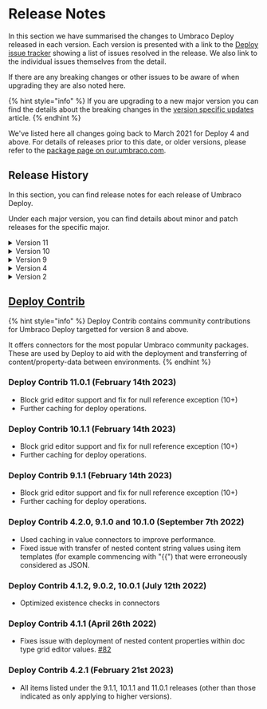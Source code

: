 # Release Notes

In this section we have summarised the changes to Umbraco Deploy released in each version. Each version is presented with a link to the [Deploy issue tracker](https://github.com/umbraco/Umbraco.Deploy.Issues/issues) showing a list of issues resolved in the release.  We also link to the individual issues themselves from the detail.

If there are any breaking changes or other issues to be aware of when upgrading they are also noted here.

{% hint style="info" %}
If you are upgrading to a new major version you can find the details about the breaking changes in the [version specific updates](/11/umbraco-deploy/upgrades/version-specific.md) article.
{% endhint %}

We've listed here all changes going back to March 2021 for Deploy 4 and above. For details of releases prior to this date, or older versions, please refer to the [package page on our.umbraco.com](https://our.umbraco.com/packages/developer-tools/umbraco-deploy/).

## Release History

In this section, you can find release notes for each release of Umbraco Deploy.

Under each major version, you can find details about minor and patch releases for the specific major.

<details>

<summary>Version 11</summary>

### [11.0.1](https://github.com/umbraco/Umbraco.Deploy.Issues/issues?q=is%3Aissue+is%3Aclosed+label%3Arelease%2F10.1.2) (February 14th 2023)

*   Applied various updates to improve performance and reduce likelihood of timeouts when transferring or restoring items in bulk [#128](https://github.com/umbraco/Umbraco.Deploy.Issues/issues/128) [#152](https://github.com/umbraco/Umbraco.Deploy.Issues/issues/152) [#148](https://github.com/umbraco/Umbraco.Deploy.Issues/issues/148) [#110](https://github.com/umbraco/Umbraco.Deploy.Issues/issues/110) [#106](https://github.com/umbraco/Umbraco.Deploy.Issues/issues/106)
    *   Added a task to set signatures via the backoffice settings dashboard, ensuring these are calculated and cached before a restore is commenced.
    *   Provided a configuration option to allow for use of the media file metadata instead of file contents when calculating a checksum.
    *   Made a new default behaviour which can be tweaked via configuration, of loading all relations into memory once we know we are processing a lot of artifact signatures, and doing look-ups for the relations for each entity from there.
    *   Optimised the retrieval of relations ensuring excluded relation types aren't retrieved and then filtered in memory.
    *   Updated the default configuration to exclude the document/media "dependency" relations that were introduced in an earlier minor version of Umbraco 10, and aren't required for including in deployment operations.
    *   Added a configuration value to allow skipping of "path too long" exceptions with media files (so the media item will be created, but with no file attached).
    *   Providing a custom message in the case of a hosting environment hard timeout with information and links to options for resolution.
*   Fixed issue with the Forms add-on that wasn't transferring conditionals on pages or workflows, nor the "contains sensitive data" flag [#158](https://github.com/umbraco/Umbraco.Deploy.Issues/issues/158) [#154](https://github.com/umbraco/Umbraco.Deploy.Issues/issues/154)
*   Fixed display of _IgnoreBrokenDependencies_ setting in the management dashboard (10+) [#151](https://github.com/umbraco/Umbraco.Deploy.Issues/issues/151)
*   Ensured schema files are not generated for member groups when configured to not export them [#150](https://github.com/umbraco/Umbraco.Deploy.Issues/issues/150)
*   Fixed display child nodes indicator for tree picker used for selecting items in the remote environment [#146](https://github.com/umbraco/Umbraco.Deploy.Issues/issues/146)
*   Added additional logging to indicate which item and pass causes a processing failure if and when one occurs [#144](https://github.com/umbraco/Umbraco.Deploy.Issues/issues/144)
*   Tidied up initialization markers [#102](https://github.com/umbraco/Umbraco.Deploy.Issues/issues/102)
  
</details>

<details>

<summary>Version 10</summary>

### [10.1.2](https://github.com/umbraco/Umbraco.Deploy.Issues/issues?q=is%3Aissue+is%3Aclosed+label%3Arelease%2F10.1.2) (November 15th 2022)

* Added batch settings option providing resolution to large content or media transfers hitting Azure service limit [#128](https://github.com/umbraco/Umbraco.Deploy.Issues/issues/128)

### [10.1.1](https://github.com/umbraco/Umbraco.Deploy.Issues/issues?q=is%3Aissue+is%3Aclosed+label%3Arelease%2F10.1.1) (October 18th 2022)

*   Resolved issue with media restore when database items exist and files don't (backport fix to V4) [#123](https://github.com/umbraco/Umbraco.Deploy.Issues/issues/123)
*   Fixed issue with use of HTTP timeout setting (V9+)

### [10.1.0](https://github.com/umbraco/Umbraco.Deploy.Issues/issues?q=is%3Aissue+is%3Aclosed+label%3Arelease%2F10.1.0) (September 7th 2022)

*   Introduced and used caching in deploy operations to improve performance.
*   Increased default and added setting for disk operation timeouts [#135](https://github.com/umbraco/Umbraco.Deploy.Issues/issues/135)
*   Single language content transfers [#132](https://github.com/umbraco/Umbraco.Deploy.Issues/issues/132)
*   Scheduled content transfers.
*   Corrected transfer of unpublished content status [#131](https://github.com/umbraco/Umbraco.Deploy.Issues/issues/131)
*   Improved UX and descriptions in backoffice settings dashboard [#118](https://github.com/umbraco/Umbraco.Deploy.Issues/issues/118)
*   Added ability to download Deploy artifacts (.uda files) as a zip archive from the management dashboard.
*   Added sort options to the schema comparison view in the management dashboard [#115](https://github.com/umbraco/Umbraco.Deploy.Issues/issues/115)
*   Indented the JSON representation of Data Type configuration details in the .uda files for ease of review [#85](https://github.com/umbraco/Umbraco.Deploy.Issues/issues/85)
*   Fixed issue with transfer of Forms prevalue sources from text files that include captions.
*   Ensured Document Type validation messages are transferred between environments [#137](https://github.com/umbraco/Umbraco.Deploy.Issues/issues/137)
*   Fixed issue with scheduled publish date being time shifted on deployments when source and target servers are running in different timezones.
*   Fixed issue with transfer for members of a given type (V10 only) [#139](https://github.com/umbraco/Umbraco.Deploy.Issues/issues/139)


### [10.0.3](https://github.com/umbraco/Umbraco.Deploy.Issues/issues?q=is%3Aissue+is%3Aclosed+label%3Arelease%2F10.0.3) (August 16th 2022)

*   Aligned Git URL displayed in backoffice with that in Cloud Portal (V4 only) [#136](https://github.com/umbraco/Umbraco.Deploy.Issues/issues/136)
*   Fixed issue with deployment of root node value for Umbraco Forms's "save as Umbraco node" workflow [#133](https://github.com/umbraco/Umbraco.Deploy.Issues/issues/133)
*   Fixed incorrect availability of workspace restore in production environment (V9 and V10 only)
*   Added close button to "Transfer now" dialog
*   Resolved registration of deployable types to support configuration for "backoffice edition".

### [10.0.2](https://github.com/umbraco/Umbraco.Deploy.Issues/issues?q=is%3Aissue+is%3Aclosed+label%3Arelease%2F10.0.2) (July 12th 2022)

*   Resolved issue with media restore when database items exist and files don't [#123](https://github.com/umbraco/Umbraco.Deploy.Issues/issues/123)
*   Added details of failed deployment to deploy dashboard [#120](https://github.com/umbraco/Umbraco.Deploy.Issues/issues/120)
*   Added copy button for deploy log in the backoffice [#121](https://github.com/umbraco/Umbraco.Deploy.Issues/issues/121)
*   Fixed typo in UI [#113](https://github.com/umbraco/Umbraco.Deploy.Issues/issues/113)
*   Ensured signature refresh on Data Type move into or out of folder [#125](https://github.com/umbraco/Umbraco.Deploy.Issues/issues/125)
*   Fixed selection of workspace for compare dialog
*   Optimized existence checks in connectors
*   Restore missing partial restore option in content and media tree roots (V9+)
*   Fixed extract trigger URL in PowerShell script distributed with Deploy On-Premise (V9+)
*   Improved deserialization of exceptions for clearer reporting (V9+)

### [10.0.1](https://github.com/umbraco/Umbraco.Deploy.Issues/issues?q=is%3Aissue+is%3Aclosed+label%3Arelease%2F10.0.1) (June 29th 2022)

*   Fixed issue with deployment of content using variant properties [#126](https://github.com/umbraco/Umbraco.Deploy.Issues/issues/126)


### [10.0.0](https://github.com/umbraco/Umbraco.Deploy.Issues/issues?q=is%3Aissue+is%3Aclosed+label%3Arelease%2F10.0.0) (June 16th 2022)

*   Compatibility with .NET 6 and Umbraco 10


</details>

<details>

<summary>Version 9</summary>

### [9.5.3](https://github.com/umbraco/Umbraco.Deploy.Issues/issues?q=is%3Aissue+is%3Aclosed+label%3Arelease%2F9.5.3) (February 14th 2023)

*   Applied updates to improve performance and reduce likelihood of timeouts when transferring or restoring items in bulk [#128](https://github.com/umbraco/Umbraco.Deploy.Issues/issues/128) [#152](https://github.com/umbraco/Umbraco.Deploy.Issues/issues/152) [#148](https://github.com/umbraco/Umbraco.Deploy.Issues/issues/148) [#110](https://github.com/umbraco/Umbraco.Deploy.Issues/issues/110) [#106](https://github.com/umbraco/Umbraco.Deploy.Issues/issues/106)
    *   Added a task to set signatures via the backoffice settings dashboard, ensuring these are calculated and cached before a restore is commenced.
    *   Provided a configuration option to allow for use of the media file metadata instead of file contents when calculating a checksum.
    *   Made a new default behaviour which can be tweaked via configuration, of loading all relations into memory once we know we are processing a lot of artifact signatures, and doing look-ups for the relations for each entity from there.
    *   Optimised the retrieval of relations ensuring excluded relation types aren't retrieved and then filtered in memory.
    *   Updated the default configuration to exclude the document/media "dependency" relations that were introduced in an earlier minor version of Umbraco 10, and aren't required for including in deployment operations.
    *   Added a configuration value to allow skipping of "path too long" exceptions with media files (so the media item will be created, but with no file attached).
    *   Providing a custom message in the case of a hosting environment hard timeout with information and links to options for resolution.
*   Fixed issue with the Forms add-on that wasn't transferring conditionals on pages or workflows, nor the "contains sensitive data" flag [#158](https://github.com/umbraco/Umbraco.Deploy.Issues/issues/158) [#154](https://github.com/umbraco/Umbraco.Deploy.Issues/issues/154)
*   Fixed display of _IgnoreBrokenDependencies_ setting in the management dashboard (10+) [#151](https://github.com/umbraco/Umbraco.Deploy.Issues/issues/151)
*   Ensured schema files are not generated for member groups when configured to not export them [#150](https://github.com/umbraco/Umbraco.Deploy.Issues/issues/150)
*   Fixed display child nodes indicator for tree picker used for selecting items in the remote environment [#146](https://github.com/umbraco/Umbraco.Deploy.Issues/issues/146)
*   Added additional logging to indicate which item and pass causes a processing failure if and when one occurs [#144](https://github.com/umbraco/Umbraco.Deploy.Issues/issues/144)
*   Tidied up initialization markers [#102](https://github.com/umbraco/Umbraco.Deploy.Issues/issues/102)

### [9.5.2](https://github.com/umbraco/Umbraco.Deploy.Issues/issues?q=is%3Aissue+is%3Aclosed+label%3Arelease%2F9.5.2) (November 15th 2022)

*   Added batch settings option providing resolution to large content or media transfers hitting Azure service limit [#128](https://github.com/umbraco/Umbraco.Deploy.Issues/issues/128)

### [9.5.1](https://github.com/umbraco/Umbraco.Deploy.Issues/issues?q=is%3Aissue+is%3Aclosed+label%3Arelease%2F9.5.1) (October 18th 2022)

*   Resolved issue with media restore when database items exist and files don't (backport fix to V4) [#123](https://github.com/umbraco/Umbraco.Deploy.Issues/issues/123)
*   Fixed issue with use of HTTP timeout setting (V9+)

### [9.5.0](https://github.com/umbraco/Umbraco.Deploy.Issues/issues?q=is%3Aissue+is%3Aclosed+label%3Arelease%2F9.5.0) (September 7th 2022)

*   Introduced and used caching in deploy operations to improve performance.
*   Increased default and added setting for disk operation timeouts [#135](https://github.com/umbraco/Umbraco.Deploy.Issues/issues/135)
*   Single language content transfers [#132](https://github.com/umbraco/Umbraco.Deploy.Issues/issues/132)
*   Scheduled content transfers.
*   Corrected transfer of unpublished content status [#131](https://github.com/umbraco/Umbraco.Deploy.Issues/issues/131)
*   Improved UX and descriptions in backoffice settings dashboard [#118](https://github.com/umbraco/Umbraco.Deploy.Issues/issues/118)
*   Added ability to download Deploy artifacts (.uda files) as a zip archive from the management dashboard.
*   Added sort options to the schema comparison view in the management dashboard [#115](https://github.com/umbraco/Umbraco.Deploy.Issues/issues/115)
*   Indented the JSON representation of Data Type configuration details in the .uda files for ease of review [#85](https://github.com/umbraco/Umbraco.Deploy.Issues/issues/85)
*   Fixed issue with transfer of Forms prevalue sources from text files that include captions.
*   Ensured Document Type validation messages are transferred between environments [#137](https://github.com/umbraco/Umbraco.Deploy.Issues/issues/137)
*   Fixed issue with scheduled publish date being time shifted on deployments when source and target servers are running in different timezones.
*   Fixed issue with transfer for members of a given type (V10 only) [#139](https://github.com/umbraco/Umbraco.Deploy.Issues/issues/139)

### [9.4.2](https://github.com/umbraco/Umbraco.Deploy.Issues/issues?q=is%3Aissue+is%3Aclosed+label%3Arelease%2F9.4.2) (August 16th 2022)

*   Aligned Git URL displayed in backoffice with that in Cloud Portal (V4 only) [#136](https://github.com/umbraco/Umbraco.Deploy.Issues/issues/136)
*   Fixed issue with deployment of root node value for Umbraco Forms's "save as Umbraco node" workflow [#133](https://github.com/umbraco/Umbraco.Deploy.Issues/issues/133)
*   Fixed incorrect availability of workspace restore in production environment (V9 and V10 only)
*   Added close button to "Transfer now" dialog
*   Resolved registration of deployable types to support configuration for "backoffice edition".

### [9.4.1](https://github.com/umbraco/Umbraco.Deploy.Issues/issues?q=is%3Aissue+is%3Aclosed+label%3Arelease%2F9.4.1) (July 12th 2022)

*   Resolved issue with media restore when database items exist and files don't [#123](https://github.com/umbraco/Umbraco.Deploy.Issues/issues/123)
*   Added details of failed deployment to deploy dashboard [#120](https://github.com/umbraco/Umbraco.Deploy.Issues/issues/120)
*   Added copy button for deploy log in the backoffice [#121](https://github.com/umbraco/Umbraco.Deploy.Issues/issues/121)
*   Fixed typo in UI [#113](https://github.com/umbraco/Umbraco.Deploy.Issues/issues/113)
*   Ensured signature refresh on Data Type move into or out of folder [#125](https://github.com/umbraco/Umbraco.Deploy.Issues/issues/125)
*   Fixed selection of workspace for compare dialog
*   Optimized existence checks in connectors
*   Restore missing partial restore option in content and media tree roots (V9+)
*   Fixed extract trigger URL in PowerShell script distributed with Deploy On-Premise (V9+)
*   Improved deserialization of exceptions for clearer reporting (V9+)

### [9.4.0](https://github.com/umbraco/Umbraco.Deploy.Issues/issues?q=is%3Aissue+is%3Aclosed+label%3Arelease%2F9.4.0) (April 12th 2022)

*   Enhancements to content comparison dialog [#101](https://github.com/umbraco/Umbraco.Deploy.Issues/issues/101)[](https://github.com/umbraco/Umbraco.Deploy.Issues/issues/65)
*   Partial restore for Forms and third-party plugins [#100](https://github.com/umbraco/Umbraco.Deploy.Issues/issues/100)
*   Display of configuration information and schema comparison on the deploy "settings" dashboard.
*   Deployment of culture & hostname details [#107](https://github.com/umbraco/Umbraco.Deploy.Issues/issues/107)
*   Optional, automated clear of memory cache
*   Resolved issue with empty value deployment of content based on the tags property editor [#104](https://github.com/umbraco/Umbraco.Deploy.Issues/issues/104)
*   Resolved issue with redirect functionality when records are deployed between environments (part of CMS [#10066](https://github.com/umbraco/Umbraco-CMS/issues/10066))
*   Surfaced information about configuration for the ignore of broken dependencies in the dialog that presents the error information
*   Fixed a CSS rendering issue for the deploy content dashboard's workspace display, when more than four environments are available.
*   Fixed issue with deployment of empty tags data [#104](https://github.com/umbraco/Umbraco.Deploy.Issues/issues/104)
*   Retained compact JSON formatting when transferring grid values

### [9.3.1](https://github.com/umbraco/Umbraco.Deploy.Issues/issues?q=is%3Aissue+is%3Aclosed+label%3Arelease%2F9.3.1) (March 22nd 2022)**

*   Adds support for deploying new relation type property introduced in CMS 9.4
*   Fixes layout issue on workspaces dashboard when more than 4 environments are configured.

### [9.3.0](https://github.com/umbraco/Umbraco.Deploy.Issues/issues?q=is%3Aissue+is%3Aclosed+label%3Arelease%2F9.3.0) (February 15th 2022)

*   Content comparison dialog [#65](https://github.com/umbraco/Umbraco.Deploy.Issues/issues/65)
*   Backoffice deployment of members and member groups.
*   Fixed bug with deployments of templates involving alias renames

### [9.2.3](https://github.com/umbraco/Umbraco.Deploy.Issues/issues?q=is%3Aissue+is%3Aclosed+label%3Arelease%2F9.2.3) (February 15th 2022)

*   Fixed content transfer issue when public access login and error pages are created below the protected page [#99](https://github.com/umbraco/Umbraco.Deploy.Issues/issues/99)
*   Fixed issue with clashing permission letter for "queue for transfer" menu option (V4 only) [#95](https://github.com/umbraco/Umbraco.Deploy.Issues/issues/95)

### [9.2.2](https://github.com/umbraco/Umbraco.Deploy.Issues/issues?q=is%3Aissue+is%3Aclosed+label%3Arelease%2F9.2.2) (January 25th 2022)

*   Fixed ambiguous match exception when deploying forms (V4 only) [#97](https://github.com/umbraco/Umbraco.Deploy.Issues/issues/97)
*   Fixed issue with "live edit" component and scheduled publishing (V9 only) [#98](https://github.com/umbraco/Umbraco.Deploy.Issues/issues/98)
*   Amends to timing of file operation initialization to ensure third party components complete setup (V9 only).
*   Added .NET 6 version of environment variable syntax for Umbraco Cloud configuration settings.
  
### [9.2.1](https://github.com/umbraco/Umbraco.Deploy.Issues/issues?q=is%3Aissue+is%3Aclosed+label%3Arelease%2F9.2.1) (January 11th 2022)

*   Fixed issue with clashing permission letter for "queue for transfer" menu option [#95](https://github.com/umbraco/Umbraco.Deploy.Issues/issues/95)
*   Fixed link to open project in Cloud portal [#94](https://github.com/umbraco/Umbraco.Deploy.Issues/issues/94)

### [9.2.0](https://github.com/umbraco/Umbraco.Deploy.Issues/issues?q=is%3Aissue+is%3Aclosed+label%3Arelease%2F9.2.0) (December 7th 2021)

*   Fixed issue relating to deployment of image alt text within the rich text editor. [#87](https://github.com/umbraco/Umbraco.Deploy.Issues/issues/87)
*   Added support for deployment of history clean-up settings on Document Types.
*   Fixes display of git clone URL in the backoffice dashboard. [#88](https://github.com/umbraco/Umbraco.Deploy.Issues/issues/88)
*   Updates connection string initialization to earlier in the pipeline to ensure it's available for external component configuration.
*   Fixed casing of Deploy folder in App\Plugins referenced from the custom "no nodes" page.

### [9.0.1](https://github.com/umbraco/Umbraco.Deploy.Issues/issues?q=is%3Aissue+is%3Aclosed+label%3Arelease%2F9.0.1) (October 12th 2021)

*   Removed import Document Type option [#73](https://github.com/umbraco/Umbraco.Deploy.Issues/issues/73)
*   Resolved globalization discrepancy leading to schema mismatch reports [#72](https://github.com/umbraco/Umbraco.Deploy.Issues/issues/72)
*   Set appropriate environment defaults for package migration schema and content installation [#74](https://github.com/umbraco/Umbraco.Deploy.Issues/issues/74) [#75](https://github.com/umbraco/Umbraco.Deploy.Issues/issues/75)

### 9.0.0 (September 27th 2021)

*   V9 release on .NET 5 compatible with CMS V9.

</details>

<details>

<summary>Version 4</summary>

### [4.7.3](https://github.com/umbraco/Umbraco.Deploy.Issues/issues?q=is%3Aissue+is%3Aclosed+label%3Arelease%2F4.7.3) (February 21st 2023)

*   All items listed under the 9.5.3, 10.1.3 and 11.0.1 releases (other than those indicated as only applying to higher versions).

### [4.7.2](https://github.com/umbraco/Umbraco.Deploy.Issues/issues?q=is%3Aissue+is%3Aclosed+label%3Arelease%2F4.7.2) (November 15th 2022)

*   Added batch settings option providing resolution to large content or media transfers hitting Azure service limit [#128](https://github.com/umbraco/Umbraco.Deploy.Issues/issues/128)

### [4.7.1](https://github.com/umbraco/Umbraco.Deploy.Issues/issues?q=is%3Aissue+is%3Aclosed+label%3Arelease%2F4.7.1) (October 18th 2022)

*   Resolved issue with media restore when database items exist and files don't (backport fix to V4) [#123](https://github.com/umbraco/Umbraco.Deploy.Issues/issues/123)
*   Fixed issue with use of HTTP timeout setting (V9+)

### [4.7.0](https://github.com/umbraco/Umbraco.Deploy.Issues/issues?q=is%3Aissue+is%3Aclosed+label%3Arelease%2F4.7.0) (September 22nd 2022)

*   Fixed issue with scheduled publish date being time shifted on deployments when source and target servers are running in different timezones.
*   Fixed issue with transfer for members of a given type (V10 only) [#139](https://github.com/umbraco/Umbraco.Deploy.Issues/issues/139)
*   Introduced and used caching in deploy operations to improve performance.
*   Increased default and added setting for disk operation timeouts [#135](https://github.com/umbraco/Umbraco.Deploy.Issues/issues/135)
*   Single language content transfers [#132](https://github.com/umbraco/Umbraco.Deploy.Issues/issues/132)
*   Scheduled content transfers.
*   Corrected transfer of unpublished content status [#131](https://github.com/umbraco/Umbraco.Deploy.Issues/issues/131)
*   Improved UX and descriptions in backoffice settings dashboard [#118](https://github.com/umbraco/Umbraco.Deploy.Issues/issues/118)
*   Added ability to download Deploy artifacts (.uda files) as a zip archive from the management dashboard.
*   Added sort options to the schema comparison view in the management dashboard [#115](https://github.com/umbraco/Umbraco.Deploy.Issues/issues/115)
*   Indented the JSON representation of Data Type configuration details in the .uda files for ease of review [#85](https://github.com/umbraco/Umbraco.Deploy.Issues/issues/85)
*   Fixed issue with transfer of Forms prevalue sources from text files that include captions.
*   Ensured Document Type validation messages are transferred between environments [#137](https://github.com/umbraco/Umbraco.Deploy.Issues/issues/137)



### [4.6.2](https://github.com/umbraco/Umbraco.Deploy.Issues/issues?q=is%3Aissue+is%3Aclosed+label%3Arelease%2F4.6.2) (August 16th 2022)

*   Aligned Git URL displayed in backoffice with that in Cloud Portal (V4 only) [#136](https://github.com/umbraco/Umbraco.Deploy.Issues/issues/136)
*   Fixed issue with deployment of root node value for Umbraco Forms's "save as Umbraco node" workflow [#133](https://github.com/umbraco/Umbraco.Deploy.Issues/issues/133)
*   Fixed incorrect availability of workspace restore in production environment (V9 and V10 only)
*   Added close button to "Transfer now" dialog
*   Resolved registration of deployable types to support configuration for "backoffice edition".

### [4.6.1](https://github.com/umbraco/Umbraco.Deploy.Issues/issues?q=is%3Aissue+is%3Aclosed+label%3Arelease%2F4.6.1) (July 12th 2022)

*   Resolved issue with media restore when database items exist and files don't [#123](https://github.com/umbraco/Umbraco.Deploy.Issues/issues/123)
*   Added details of failed deployment to deploy dashboard [#120](https://github.com/umbraco/Umbraco.Deploy.Issues/issues/120)
*   Added copy button for deploy log in the backoffice [#121](https://github.com/umbraco/Umbraco.Deploy.Issues/issues/121)
*   Fixed typo in UI [#113](https://github.com/umbraco/Umbraco.Deploy.Issues/issues/113)
*   Ensured signature refresh on Data Type move into or out of folder [#125](https://github.com/umbraco/Umbraco.Deploy.Issues/issues/125)
*   Fixed selection of workspace for compare dialog
*   Optimized existence checks in connectors
*   Restore missing partial restore option in content and media tree roots (V9+)
*   Fixed extract trigger URL in PowerShell script distributed with Deploy On-Premise (V9+)
*   Improved deserialization of exceptions for clearer reporting (V9+)


### [4.6.0](https://github.com/umbraco/Umbraco.Deploy.Issues/issues?q=is%3Aissue+is%3Aclosed+label%3Arelease%2F4.6.0) (April 26th 2022)

*   Retained compact JSON formatting when transferring grid values
*   Enhancements to content comparison dialog [#101](https://github.com/umbraco/Umbraco.Deploy.Issues/issues/101)[](https://github.com/umbraco/Umbraco.Deploy.Issues/issues/65)
*   Partial restore for Forms and third-party plugins [#100](https://github.com/umbraco/Umbraco.Deploy.Issues/issues/100)
*   Display of configuration information and schema comparison on the deploy "settings" dashboard.
*   Deployment of culture & hostname details [#107](https://github.com/umbraco/Umbraco.Deploy.Issues/issues/107)
*   Optional, automated clear of memory cache
*   Resolved issue with empty value deployment of content based on the tags property editor [#104](https://github.com/umbraco/Umbraco.Deploy.Issues/issues/104)
*   Resolved issue with redirect functionality when records are deployed between environments (part of CMS [#10066](https://github.com/umbraco/Umbraco-CMS/issues/10066))
*   Surfaced information about configuration for the ignore of broken dependencies in the dialog that presents the error information
*   Fixed a CSS rendering issue for the deploy content dashboard's workspace display, when more than four environments are available.
*   Fixed issue with deployment of empty tags data [#104](https://github.com/umbraco/Umbraco.Deploy.Issues/issues/104)

### [4.5.0](https://github.com/umbraco/Umbraco.Deploy.Issues/issues?q=is%3Aissue+is%3Aclosed+label%3Arelease%2F4.5.0) (February 15th 2022)

*   Content comparison dialog [#65](https://github.com/umbraco/Umbraco.Deploy.Issues/issues/65)
*   Backoffice deployment of members and member groups.
*   Added support for deployment of history clean-up settings on Document Types (V4 only)
*   Fixed bug with deployments of templates involving alias renames

### [ 4.4.4](https://github.com/umbraco/Umbraco.Deploy.Issues/issues?q=is%3Aissue+is%3Aclosed+label%3Arelease%2F4.4.4) (February 15th 2022)

*   Fixed content transfer issue when public access login and error pages are created below the protected page [#99](https://github.com/umbraco/Umbraco.Deploy.Issues/issues/99)
*   Fixed issue with clashing permission letter for "queue for transfer" menu option (V4 only) [#95](https://github.com/umbraco/Umbraco.Deploy.Issues/issues/95)

### [4.4.3](https://github.com/umbraco/Umbraco.Deploy.Issues/issues?q=is%3Aissue+is%3Aclosed+label%3Arelease%2F4.4.3) (January 25th 2022)

*   Fixed ambiguous match exception when deploying forms (V4 only) [#97](https://github.com/umbraco/Umbraco.Deploy.Issues/issues/97)
*   Fixed issue with "live edit" component and scheduled publishing (V9 only) [#98](https://github.com/umbraco/Umbraco.Deploy.Issues/issues/98)
*   Amends to timing of file operation initialization to ensure third party components complete setup (V9 only).
*   Added .NET 6 version of environment variable syntax for Umbraco Cloud configuration settings.

### [4.4.2](https://github.com/umbraco/Umbraco.Deploy.Issues/issues?q=is%3Aissue+is%3Aclosed+label%3Arelease%2F4.4.2) (December 21st 2021)

*   Fixed issue with extractions triggered from uda files generated from older versions without property group aliases. [#92](https://github.com/umbraco/Umbraco.Deploy.Issues/issues/92)
*   Fixed timing issue for initiation of reading of file system triggers impacting third party Deploy integrations. [#91](https://github.com/umbraco/Umbraco.Deploy.Issues/issues/91)


### [4.4.1](https://github.com/umbraco/Umbraco.Deploy.Issues/issues?q=is%3Aissue+is%3Aclosed+label%3Arelease%2F4.4.1) (December 7th 2021)

*   Fixed issue relating to deployment of image alt text within the rich text editor. [#87](https://github.com/umbraco/Umbraco.Deploy.Issues/issues/87)


### [4.4.0](https://github.com/umbraco/Umbraco.Deploy.Issues/issues?q=is%3Aissue+is%3Aclosed+label%3Arelease%2F4.4.0) (November 2nd 2021)

*   Separate operations for "tree" and "workspace" restore  [#66](https://github.com/umbraco/Umbraco.Deploy.Issues/issues/66)
*   Finer configuration options for ignoring broken dependencies [#81](https://github.com/umbraco/Umbraco.Deploy.Issues/issues/81)
*   Removed the redundant and misleading deploy operations available on the form "entries" menu item. [#83](https://github.com/umbraco/Umbraco.Deploy.Issues/issues/83)
*   Fixed issue with operations involving Form prevalue sources using XPath. [#69​](https://github.com/umbraco/Umbraco.Deploy.Issues/issues/69)
*   Fixed issue with restore options when Forms 8.8 is used with form definitions stored on disk. [#76](https://github.com/umbraco/Umbraco.Deploy.Issues/issues/76)
*   Improved reliability of extractions triggered from Umbraco Cloud git deployment operations by introducing a new marker file used only on start-up.
*   Improved reliability of extractions on new Cloud infrastructure by wrapping and throttling the file system watcher events.
*   Fixed issues with styling and scripts on the custom “no content” page displayed when Deploy is used.
*   Fixed issue with language deployment when fallbacks are configured.
*   Improved the error reporting when authorization fails between environments (V9 only). [#77](https://github.com/umbraco/Umbraco.Deploy.Issues/issues/77)
*   Fixed issue with restore of empty tab alias  [#84](https://github.com/umbraco/Umbraco.Deploy.Issues/issues/84)

### [4.3.0](https://github.com/umbraco/Umbraco.Deploy.Issues/issues?q=is%3Aissue+is%3Aclosed+label%3Arelease%2F4.3.0) (October 7th 2021)

*   Added support for deployment of CMS tabs and groups
*   Fixed issue with JSON detection causing issues using square brackets in grid content [#70](https://github.com/umbraco/Umbraco.Deploy.Issues/issues/70)

### [4.2.0](https://github.com/umbraco/Umbraco.Deploy.Issues/issues?q=is%3Aissue+is%3Aclosed+label%3Arelease%2F4.2.0+) (August 19th 2021)

*   Added support for deployment of form folders [#75 (Forms)](https://github.com/umbraco/Umbraco.Forms.Issues/issues/75)
*   Added support for backoffice transfer of data from custom packages or solutions 
*   Provided option for deploying dictionary items "as content" [#17](https://github.com/umbraco/Umbraco.Deploy.Issues/issues/17) [#56](https://github.com/umbraco/Umbraco.Deploy.Issues/issues/56)
*   List multiple dependency errors when deploying or restoring [#5](https://github.com/umbraco/Umbraco.Deploy.Issues/issues/5)
*   Add additional detail about deployment errors into logs [#40](https://github.com/umbraco/Umbraco.Deploy.Issues/issues/40)
*   Alter structure of .uda files to put name and alias at the top [#50](https://github.com/umbraco/Umbraco.Deploy.Issues/issues/50)
*   Fixed issue with removal of used macro parameter when restoring [#53](https://github.com/umbraco/Umbraco.Deploy.Issues/issues/53)
*   Add deep-link to deploy dashboard from transfer queue, so will be shown on click from "open transfer queue" (if CMS version supports deep dashboard links) [#57](https://github.com/umbraco/Umbraco.Deploy.Issues/issues/57)
*   Added value connector for new media picker [#58](https://github.com/umbraco/Umbraco.Deploy.Issues/issues/58)
*   Added refresh button to queue [#61](https://github.com/umbraco/Umbraco.Deploy.Issues/issues/61)
*   Fixed issue with changing casing of template aliases [#63](https://github.com/umbraco/Umbraco.Deploy.Issues/issues/63)
*   Added clear signature operation for minor updates of Deploy or CMS
*   Fixed issue with forms deployment where workflows are deleted via code.
*   Fixed issue with deploying Form prevalues with Forms versions < 8.5 [#23](https://github.com/umbraco/Umbraco.Deploy.Issues/issues/23)[](https://github.com/umbraco/Umbraco.Forms.Issues/issues/110)

### 4.1.4 (September 7th 2021)

*   Resolution of issue with failed extractions on vNext infrastructure.


### 4.1.3 (August 3rd 2021)

*   Resolution of issue with failed extractions on vNext infrastructure.

### [4.1.1](https://github.com/umbraco/Umbraco.Deploy.Issues/issues?q=is%3Aissue+is%3Aclosed+label%3Arelease%2F4.1.1+) (April 27th 2021)

*   Added serialization converter for control of number of decimal places - #465 (internal)
*   Resolved issue with deployment of content schedule - #445 (internal) and [#31](https://github.com/umbraco/Umbraco.Deploy.Issues/issues/31)
*   Resolved issue with unnecessary empty records being created in destination database - #444 (internal)
*   Resolved issue with transfer of content templates when variants are enabled - #385 (internal)
*   Resolved issues with content restore progress not updating when custom dashboards are installed - [#39](https://github.com/umbraco/Umbraco.Deploy.Issues/issues/39) and [#47](https://github.com/umbraco/Umbraco.Deploy.Issues/issues/47)
*   Resolved issue with deployment of changes to default language - [#32](https://github.com/umbraco/Umbraco.Deploy.Issues/issues/32)
*   Resolved issue with deployment of empty values not replacing previously entered content - [#1](https://github.com/umbraco/Umbraco.Deploy.Issues/issues/1)
*   Removed "transfer now" button from users that don't have permission to "queue for transfer" - [#25](https://github.com/umbraco/Umbraco.Deploy.Issues/issues/25)
*   Added deployment of member only property type properties (e.g. "view on profile") - [#21](https://github.com/umbraco/Umbraco.Deploy.Issues/issues/21)
*   Cleared pre-values cache on form deployments - [#43](https://github.com/umbraco/Umbraco.Deploy.Issues/issues/43)
*   Ensured datatype move action triggered serialization and allows deployment to target environment - [#10](https://github.com/umbraco/Umbraco.Deploy.Issues/issues/10)
*   Resolve UI issue where dialog closes if not accurate on selecting node from target environment for restore - [#4](https://github.com/umbraco/Umbraco.Deploy.Issues/issues/4)

### 4.1.0 (March 25th 2021)

*   Management dashboard for triggering and viewing status of deployment operations
*   Release of Deploy On-Premises

### 4.0.1 (March 23rd 2021)

*   Enabling Deploy 4 to work in new Cloud infrastructure  

</details>

<details>

<summary>Version 2</summary>

### [2.1.6](https://github.com/umbraco/Umbraco.Deploy.Issues/issues?q=is%3Aissue+is%3Aclosed+label%3Arelease%2F4.4.2) (January 11th 2022)

*   Improved reliability of extractions triggered from Umbraco Cloud git deployment operations by introducing a new marker file used only on start-up (back-port from 4.4.0).

### [2.1.5](https://github.com/umbraco/Umbraco.Deploy.Issues/issues?q=is%3Aissue+is%3Aclosed+label%3Arelease%2F2.1.5) (December 7th 2021)

*   Fixed issue relating to deployment of Data Types with prevalues on Umbraco 7. [#20](https://github.com/umbraco/Umbraco.Cloud.Issues/issues/20) [#45](https://github.com/umbraco/Umbraco.Deploy.Issues/issues/45) [#89](https://github.com/umbraco/Umbraco.Deploy.Issues/issues/89)

### 2.1.4
*   Resolution of issue with failed extractions on vNext infrastructure.

### 2.0.18 + 2.1.3 (July 6th 2021)

*   Updating Cloud vNext related configuration

</details>


## [Deploy Contrib](https://github.com/umbraco/Umbraco.Deploy.Contrib)

{% hint style="info" %}
Deploy Contrib contains community contributions for Umbraco Deploy targetted for version 8 and above.

It offers connectors for the most popular Umbraco community packages. These are used by Deploy to aid with the deployment and transferring of content/property-data between environments.
{% endhint %}

### Deploy Contrib 11.0.1 (February 14th 2023)

*   Block grid editor support and fix for null reference exception (10+)
*   Further caching for deploy operations.

### Deploy Contrib 10.1.1 (February 14th 2023)

*   Block grid editor support and fix for null reference exception (10+)
*   Further caching for deploy operations.

### Deploy Contrib 9.1.1 (February 14th 2023)

*   Block grid editor support and fix for null reference exception (10+)
*   Further caching for deploy operations.

### Deploy Contrib 4.2.0, 9.1.0 and 10.1.0 (September 7th 2022)

*   Used caching in value connectors to improve performance.
*   Fixed issue with transfer of nested content string values using item templates (for example commencing with "{{") that were erroneously considered as JSON.

### Deploy Contrib 4.1.2, 9.0.2, 10.0.1 (July 12th 2022)

*   Optimized existence checks in connectors


### Deploy Contrib 4.1.1 (April 26th 2022)

*   Fixes issue with deployment of nested content properties within doc type grid editor values. [#82](https://github.com/umbraco/Umbraco.Deploy.Issues/issues/82)

### Deploy Contrib 4.2.1 (February 21st 2023)

*   All items listed under the 9.1.1, 10.1.1 and 11.0.1 releases (other than those indicated as only applying to higher versions).